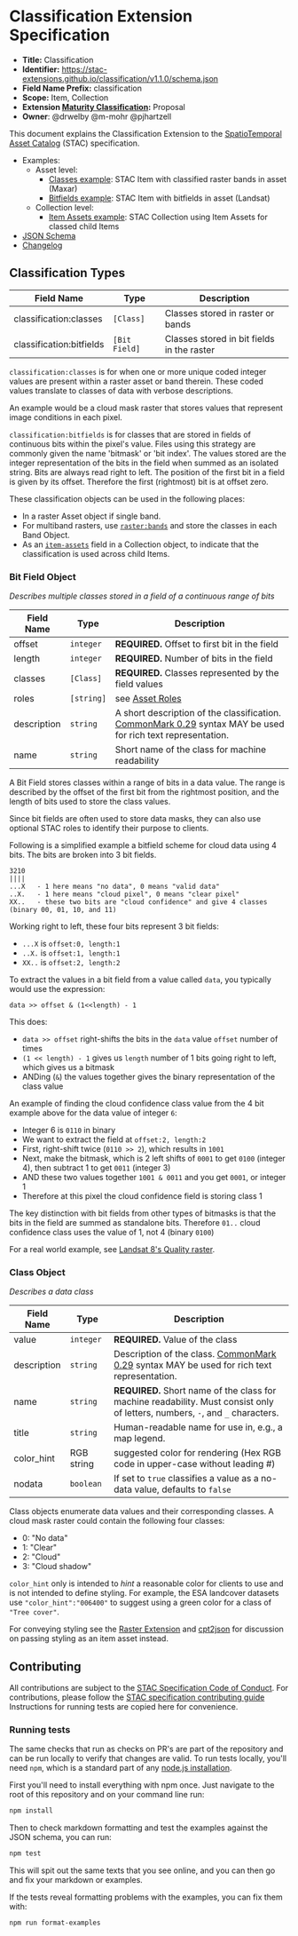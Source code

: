 # Classification Extension Specification

- **Title:** Classification
- **Identifier:** <https://stac-extensions.github.io/classification/v1.1.0/schema.json>
- **Field Name Prefix:** classification
- **Scope:** Item, Collection
- **Extension [Maturity Classification](https://github.com/radiantearth/stac-spec/tree/master/extensions/README.md#extension-maturity):** Proposal
- **Owner**: @drwelby @m-mohr @pjhartzell

This document explains the Classification Extension to the
[SpatioTemporal Asset Catalog](https://github.com/radiantearth/stac-spec) (STAC) specification.

- Examples:
  - Asset level:
    - [Classes example](examples/item-classes-maxar.json): STAC Item with classified raster bands in asset (Maxar)
    - [Bitfields example](examples/item-bitfields-landsat.json): STAC Item with bitfields in asset (Landsat)
  - Collection level:
    - [Item Assets example](examples/collection-item-assets.json): STAC Collection using Item Assets for classed child Items
- [JSON Schema](json-schema/schema.json)
- [Changelog](./CHANGELOG.md)

## Classification Types

| Field Name               | Type          | Description                                |
| ------------------------ | ------------- | ------------------------------------------ |
| classification:classes   | `[Class]`     | Classes stored in raster or bands          |
| classification:bitfields | `[Bit Field]` | Classes stored in bit fields in the raster |

`classification:classes` is for when one or more unique coded integer values are present within a raster asset
or band therein. These coded values translate to classes of data with verbose descriptions.

An example would be a cloud mask raster that stores values that represent image conditions in each pixel.

`classification:bitfields` is for classes that are stored in fields of continuous bits within the pixel's value.
Files using this strategy are commonly given the name 'bitmask' or 'bit index'. The values stored are the integer
representation of the bits in the field when summed as an isolated string. Bits are always read right to left. The
position of the first bit in a field is given by its offset. Therefore the first (rightmost) bit is at offset zero.

These classification objects can be used in the following places:

- In a raster Asset object if single band.
- For multiband rasters, use [`raster:bands`](https://github.com/stac-extensions/raster) and store the classes in
  each Band Object.
- As an [`item-assets`](https://github.com/stac-extensions/item-assets) field in a Collection object, to indicate
  that the classification is used across child Items.

### Bit Field Object

*Describes multiple classes stored in a field of a continuous range of bits*

| Field Name  | Type       | Description                                                                                                                           |
| ----------- | ---------- | ------------------------------------------------------------------------------------------------------------------------------------- |
| offset      | `integer`  | **REQUIRED.** Offset to first bit in the field                                                                                        |
| length      | `integer`  | **REQUIRED.** Number of bits in the field                                                                                             |
| classes     | `[Class]`  | **REQUIRED.** Classes represented by the field values                                                                                 |
| roles       | `[string]` | see [Asset Roles](https://github.com/radiantearth/stac-spec/blob/master/item-spec/item-spec.md#asset-roles)                           |
| description | `string`   | A short description of the classification. [CommonMark 0.29](http://commonmark.org/) syntax MAY be used for rich text representation. |
| name        | `string`   | Short name of the class for machine readability                                                                                       |

A Bit Field stores classes within a range of bits in a data value. The range is described by the offset of the first
bit from the rightmost position, and the length of bits used to store the class values.

Since bit fields are often used to store data masks, they can also use optional STAC roles to identify their purpose
to clients.

Following is a simplified example a bitfield scheme for cloud data using 4 bits. The bits are broken into 3 bit fields.

```{.txt}
3210
||||
...X   - 1 here means "no data", 0 means "valid data"
..X.   - 1 here means "cloud pixel", 0 means "clear pixel"
XX..   - these two bits are "cloud confidence" and give 4 classes (binary 00, 01, 10, and 11)
```

Working right to left, these four bits represent 3 bit fields:

- `...X` is `offset:0, length:1`
- `..X.` is `offset:1, length:1`
- `XX..` is `offset:2, length:2`

To extract the values in a bit field from a value called `data`, you typically would use the expression:

`data >> offset & (1<<length) - 1`

This does:

- `data >> offset` right-shifts the bits in the `data` value `offset` number of times
- `(1 << length) - 1` gives us `length` number of 1 bits going right to left, which gives us a bitmask
- ANDing (`&`) the values together gives the binary representation of the class value

An example of finding the cloud confidence class value from the 4 bit example above for the data value of integer `6`:

- Integer 6 is `0110` in binary
- We want to extract the field at `offset:2, length:2`
- First, right-shift twice (`0110 >> 2`), which results in `1001`
- Next, make the bitmask, which is 2 left shifts of `0001` to get `0100` (integer 4), then subtract 1 to
  get `0011` (integer 3)
- AND these two values together `1001 & 0011` and you get `0001`, or integer 1
- Therefore at this pixel the cloud confidence field is storing class 1

The key distinction with bit fields from other types of bitmasks is that the bits in the field are summed
as standalone bits. Therefore `01..` cloud confidence class uses the value of 1, not 4 (binary `0100`)

For a real world example, see [Landsat 8's Quality raster](https://www.usgs.gov/media/images/landsat-1-8-collection-1-level-1-quality-bit-designations).

### Class Object

*Describes a data class*

| Field Name  | Type       | Description                                                                                                          |
| ----------- | ---------- | -------------------------------------------------------------------------------------------------------------------- |
| value       | `integer`  | **REQUIRED.** Value of the class                                                                                     |
| description | `string`   | Description of the class. [CommonMark 0.29](http://commonmark.org/) syntax MAY be used for rich text representation. |
| name        | `string`   | **REQUIRED.** Short name of the class for machine readability. Must consist only of letters, numbers, `-`, and `_` characters.                                                        |
| title       | `string` | Human-readable name for use in, e.g., a map legend. |
| color_hint  | RGB string | suggested color for rendering (Hex RGB code in upper-case without leading #)                                         |
| nodata      | `boolean`  | If set to `true` classifies a value as a no-data value, defaults to `false`                                          |

Class objects enumerate data values and their corresponding classes.
A cloud mask raster could contain the following four classes:

- 0: "No data"
- 1: "Clear"
- 2: "Cloud"
- 3: "Cloud shadow"

`color_hint` only is intended to *hint* a reasonable color for clients to use and is not intended to define styling.
For example, the ESA landcover datasets use `"color_hint":"006400"` to suggest using a green color for a class of
`"Tree cover"`.

For conveying styling see the [Raster Extension](https://github.com/stac-extensions/raster/issues/17) and
[cpt2json](https://github.com/zakjan/cpt2json) for discussion on passing styling as an item asset instead.

## Contributing

All contributions are subject to the
[STAC Specification Code of Conduct](https://github.com/radiantearth/stac-spec/blob/master/CODE_OF_CONDUCT.md).
For contributions, please follow the
[STAC specification contributing guide](https://github.com/radiantearth/stac-spec/blob/master/CONTRIBUTING.md)
Instructions for running tests are copied here for convenience.

### Running tests

The same checks that run as checks on PR's are part of the repository and can be run locally to verify that changes
are valid.
To run tests locally, you'll need `npm`, which is a standard part of any
[node.js installation](https://nodejs.org/en/download/).

First you'll need to install everything with npm once. Just navigate to the root of this repository and on
your command line run:

```bash
npm install
```

Then to check markdown formatting and test the examples against the JSON schema, you can run:

```bash
npm test
```

This will spit out the same texts that you see online, and you can then go and fix your markdown or examples.

If the tests reveal formatting problems with the examples, you can fix them with:

```bash
npm run format-examples
```
